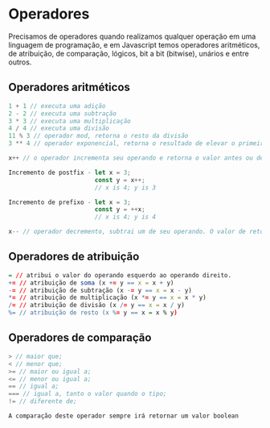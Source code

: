 # Operadores

<p>
    Precisamos de operadores quando realizamos qualquer operação em uma linguagem de programação, e em Javascript temos operadores aritméticos, de atribuição, de comparação, lógicos, bit a bit (bitwise), unários e entre outros.
</p>

## Operadores aritméticos
``` js
1 + 1 // executa uma adição 
2 - 2 // executa uma subtração 
3 * 3 // executa uma multiplicação 
4 / 4 // executa uma divisão 
11 % 3 // operador mod, retorna o resto da divisão
3 ** 4 // operador exponencial, retorna o resultado de elevar o primeiro operando à potência do segundo operando.

x++ // o operador incrementa seu operando e retorna o valor antes ou depois do incremento, dependendo de onde o operador é colocado. 

Incremento de postfix - let x = 3;
                        const y = x++;
                        // x is 4; y is 3 

Incremento de prefixo - let x = 3;
                        const y = ++x;
                        // x is 4; y is 4

x-- // operador decremento, subtrai um de seu operando. O valor de retorno é análogo àquele do operador de incremento.
```

## Operadores de atribuição
``` q
= // atribui o valor do operando esquerdo ao operando direito.
+= // atribuição de soma (x += y == x = x + y)
-= // atribuição de subtração (x -= y == x = x - y)
*= // atribuição de multiplicação (x *= y == x = x * y)
/= // atribuição de divisão (x /= y == x = x / y)
%= // atribuição de resto (x %= y == x = x % y)
```

## Operadores de comparação

```js
> // maior que;
< // menor que;
>= // maior ou igual a;
<= // menor ou igual a;
== // igual a;
=== // igual a, tanto o valor quando o tipo;
!= // diferente de;

A comparação deste operador sempre irá retornar um valor boolean
```
